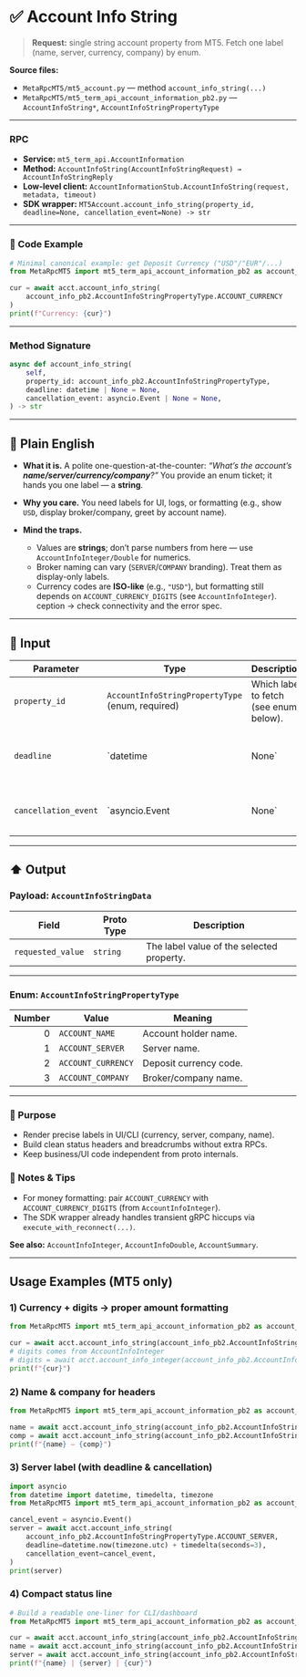 # ✅ Account Info String

> **Request:** single string account property from MT5.
> Fetch one label (name, server, currency, company) by enum.

**Source files:**

* `MetaRpcMT5/mt5_account.py` — method `account_info_string(...)`
* `MetaRpcMT5/mt5_term_api_account_information_pb2.py` — `AccountInfoString*`, `AccountInfoStringPropertyType`

---

### RPC

* **Service:** `mt5_term_api.AccountInformation`
* **Method:** `AccountInfoString(AccountInfoStringRequest) → AccountInfoStringReply`
* **Low-level client:** `AccountInformationStub.AccountInfoString(request, metadata, timeout)`
* **SDK wrapper:** `MT5Account.account_info_string(property_id, deadline=None, cancellation_event=None) -> str`

---

### 🔗 Code Example

```python
# Minimal canonical example: get Deposit Currency ("USD"/"EUR"/...)
from MetaRpcMT5 import mt5_term_api_account_information_pb2 as account_info_pb2

cur = await acct.account_info_string(
    account_info_pb2.AccountInfoStringPropertyType.ACCOUNT_CURRENCY
)
print(f"Currency: {cur}")
```

---

### Method Signature

```python
async def account_info_string(
    self,
    property_id: account_info_pb2.AccountInfoStringPropertyType,
    deadline: datetime | None = None,
    cancellation_event: asyncio.Event | None = None,
) -> str
```

---

## 💬 Plain English

* **What it is.** A polite one-question-at-the-counter: *“What’s the account’s **name/server/currency/company**?”* You provide an enum ticket; it hands you one label — a **string**.
* **Why you care.** You need labels for UI, logs, or formatting (e.g., show `USD`, display broker/company, greet by account name).
* **Mind the traps.**

  * Values are **strings**; don’t parse numbers from here — use `AccountInfoInteger/Double` for numerics.
  * Broker naming can vary (`SERVER`/`COMPANY` branding). Treat them as display-only labels.
  * Currency codes are **ISO-like** (e.g., `"USD"`), but formatting still depends on `ACCOUNT_CURRENCY_DIGITS` (see `AccountInfoInteger`).
ception → check connectivity and the error spec.

---

## 🔽 Input

| Parameter            | Type                                             | Description                            |                                                    |
| -------------------- | ------------------------------------------------ | -------------------------------------- | -------------------------------------------------- |
| `property_id`        | `AccountInfoStringPropertyType` (enum, required) | Which label to fetch (see enum below). |                                                    |
| `deadline`           | \`datetime                                       | None\`                                 | Absolute per-call deadline → converted to timeout. |
| `cancellation_event` | \`asyncio.Event                                  | None\`                                 | Cooperative cancel for the retry wrapper.          |


---

## ⬆️ Output

### Payload: `AccountInfoStringData`

| Field             | Proto Type | Description                               |
| ----------------- | ---------- | ----------------------------------------- |
| `requested_value` | `string`   | The label value of the selected property. |

---

### Enum: `AccountInfoStringPropertyType`

| Number | Value              | Meaning                |
| -----: | ------------------ | ---------------------- |
|      0 | `ACCOUNT_NAME`     | Account holder name.   |
|      1 | `ACCOUNT_SERVER`   | Server name.           |
|      2 | `ACCOUNT_CURRENCY` | Deposit currency code. |
|      3 | `ACCOUNT_COMPANY`  | Broker/company name.   |

---

### 🎯 Purpose

* Render precise labels in UI/CLI (currency, server, company, name).
* Build clean status headers and breadcrumbs without extra RPCs.
* Keep business/UI code independent from proto internals.

### 🧩 Notes & Tips

* For money formatting: pair `ACCOUNT_CURRENCY` with `ACCOUNT_CURRENCY_DIGITS` (from `AccountInfoInteger`).
* The SDK wrapper already handles transient gRPC hiccups via `execute_with_reconnect(...)`.

**See also:** `AccountInfoInteger`, `AccountInfoDouble`, `AccountSummary`.

---

## Usage Examples (MT5 only)

### 1) Currency + digits → proper amount formatting

```python
from MetaRpcMT5 import mt5_term_api_account_information_pb2 as account_info_pb2

cur = await acct.account_info_string(account_info_pb2.AccountInfoStringPropertyType.ACCOUNT_CURRENCY)
# digits comes from AccountInfoInteger
# digits = await acct.account_info_integer(account_info_pb2.AccountInfoIntegerPropertyType.ACCOUNT_CURRENCY_DIGITS)
print(f"{cur}")
```

### 2) Name & company for headers

```python
from MetaRpcMT5 import mt5_term_api_account_information_pb2 as account_info_pb2

name = await acct.account_info_string(account_info_pb2.AccountInfoStringPropertyType.ACCOUNT_NAME)
comp = await acct.account_info_string(account_info_pb2.AccountInfoStringPropertyType.ACCOUNT_COMPANY)
print(f"{name} — {comp}")
```

### 3) Server label (with deadline & cancellation)

```python
import asyncio
from datetime import datetime, timedelta, timezone
from MetaRpcMT5 import mt5_term_api_account_information_pb2 as account_info_pb2

cancel_event = asyncio.Event()
server = await acct.account_info_string(
    account_info_pb2.AccountInfoStringPropertyType.ACCOUNT_SERVER,
    deadline=datetime.now(timezone.utc) + timedelta(seconds=3),
    cancellation_event=cancel_event,
)
print(server)
```

### 4) Compact status line

```python
# Build a readable one-liner for CLI/dashboard
from MetaRpcMT5 import mt5_term_api_account_information_pb2 as account_info_pb2

cur = await acct.account_info_string(account_info_pb2.AccountInfoStringPropertyType.ACCOUNT_CURRENCY)
name = await acct.account_info_string(account_info_pb2.AccountInfoStringPropertyType.ACCOUNT_NAME)
server = await acct.account_info_string(account_info_pb2.AccountInfoStringPropertyType.ACCOUNT_SERVER)
print(f"{name} | {server} | {cur}")
```
